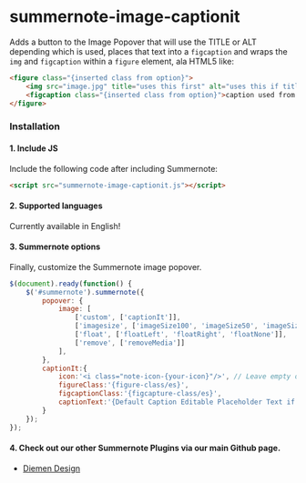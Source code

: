 # summernote-image-captionit
Adds a button to the Image Popover that will use the TITLE or ALT depending which is used, places that text into a `figcaption` and wraps the `img` and `figcaption` within a `figure` element, ala HTML5 like:
````html
<figure class="{inserted class from option}">
    <img src="image.jpg" title="uses this first" alt="uses this if title is empty">
    <figcaption class="{inserted class from option}">caption used from title or alt if title is empty or the default text in the captionTitle option.</figcaption>
</figure>
````

### Installation

#### 1. Include JS

Include the following code after including Summernote:

```html
<script src="summernote-image-captionit.js"></script>
```

#### 2. Supported languages
Currently available in English!

#### 3. Summernote options
Finally, customize the Summernote image popover.

```javascript
$(document).ready(function() {
    $('#summernote').summernote({
        popover: {
            image: [
                ['custom', ['captionIt']],
                ['imagesize', ['imageSize100', 'imageSize50', 'imageSize25']],
                ['float', ['floatLeft', 'floatRight', 'floatNone']],
                ['remove', ['removeMedia']]
            ],
        },
        captionIt:{
            icon:'<i class="note-icon-{your-icon}"/>', // Leave empty or don't set for default Icon.
            figureClass:'{figure-class/es}',
            figcaptionClass:'{figcapture-class/es}',
            captionText:'{Default Caption Editable Placeholder Text if Title or Alt are empty}'
        }
    });
});
```

#### 4. Check out our other Summernote Plugins via our main Github page.
- [Diemen Design](https://github.com/DiemenDesign/)

